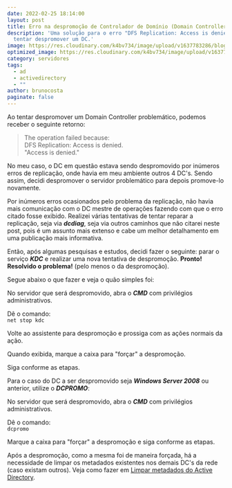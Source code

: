 ```yaml
---
date: 2022-02-25 18:14:00
layout: post
title: Erro na despromoção de Controlador de Domínio (Domain Controller)
description: 'Uma solução para o erro "DFS Replication: Access is denied." ao
  tentar despromover um DC.'
image: https://res.cloudinary.com/k4bv734/image/upload/v1637783286/blog/active-directory_ugsuli.jpg
optimized_image: https://res.cloudinary.com/k4bv734/image/upload/v1637783286/blog/active-directory_optimized_ckazmr.jpg
category: servidores
tags:
  - ad
  - activedirectory
  - ""
author: brunocosta
paginate: false
---
```

Ao tentar despromover um Domain Controller problemático, podemos receber o seguinte retorno:

>The operation failed because:  
>DFS Replication: Access is denied.  
>"Access is denied."

No meu caso, o DC em questão estava sendo despromovido por inúmeros erros de replicação, onde havia em meu ambiente outros 4 DC's. Sendo assim, decidi despromover o servidor problemático para depois promove-lo novamente.  


Por inúmeros erros ocasionados pelo problema da replicação, não havia mais comunicação com o DC mestre de operações fazendo com que o erro citado fosse exibido. Realizei várias tentativas de tentar reparar a replicação, seja via ***dcdiag***, seja via outros caminhos que não citarei neste post, pois é um assunto mais extenso e cabe um melhor detalhamento em uma publicação mais informativa.  


Então, após algumas pesquisas e estudos, decidi fazer o seguinte: parar o serviço ***KDC*** e realizar uma nova tentativa de despromoção.
**Pronto! Resolvido o problema!** (pelo menos o da despromoção).  

Segue abaixo o que fazer e veja o quão simples foi:



No servidor que será despromovido, abra o ***CMD*** com privilégios administrativos.


Dê o comando:  
```net stop kdc```

Volte ao assistente para despromoção e prossiga com as ações normais da ação.


Quando exibida, marque a caixa para "forçar" a despromoção.


Siga conforme as etapas.



Para o caso do DC a ser despromovido seja ***Windows Server 2008*** ou anterior, utilize o ***DCPROMO***:


No servidor que será despromovido, abra o ***CMD*** com privilégios administrativos.


Dê o comando:  
```dcpromo```


Marque a caixa para "forçar" a despromoçãoe siga conforme as etapas.



Após a despromoção, como a mesma foi de maneira forçada, há a necessidade de limpar os metadados existentes nos demais DC's da rede (caso existam outros).
Veja como fazer em [Limpar metadados do Active Directory](https://brunocosta.dev/limpar-metadados-do-active-directory/).